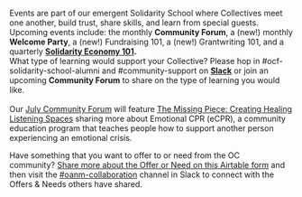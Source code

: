 Events are part of our emergent Solidarity School where Collectives meet one another, build trust, share skills, and learn from special guests. Upcoming events include: the monthly **Community Forum**, a (new!) monthly **Welcome Party**, a (new!) Fundraising 101, a (new!) Grantwriting 101, and a quarterly **[Solidarity Economy 101](https://opencollective-dot-yamm-track.appspot.com/2PjFKoPgEiFgvMEN82iF7pqq2_lqMRatpRj4WkXNHMRZgCMoggQFbwMPLgyeBivuOO6m9_I79WE-ArBtDno8lpnjK5ic3FCTh86OjknFrLee0OtGvjqO2br8WzyRBw00iryv6BV8QxNYuPNPgLx5yTzJyrwtlBnFzpoaPawZfEIov7wwrVrr6g-e0KcZ3XkpPG5BtY5g46TOJ7u4mRJJzH0KlkrxX2drM9QSKM946J3mIEXQy2X1gYBDYi6SIC8ASFsk4DzbcMm2qZXg7U_WnG9YI).** \
What type of learning would support your Collective? Please hop in #ocf-solidarity-school-alumni and #community-support on **[Slack](http://slack.opencollective.com/)** or join an upcoming **Community Forum** to share on the type of learning you would like.\
\
Our [July Community Forum](https://opencollective-dot-yamm-track.appspot.com/2kP1vs_FWfUUy7ce5-nr6uCJrDmKqtn8f6KUMzqEMDt5JCMoggQHcG_Qon6Y8SwLPcBbAERd1kID1FXCPLcVegpNshNeA30b39yUaZqLPPsHPicmeN3VZgIYLjh1J0HMw6BnLoC2B-wSmG14hjMOvXmQcRZNLyf5rQslw450xR3ojAjfPN9I5V4slBonZWN_Lo4NMpB3DXYfc3qKK2HYGmTBD7grmnRgyOQbwsz_8OFPSJyf9JsGIwfkr8OPFukRcyNC88fx_tars) will feature [The Missing Piece: Creating Healing Listening Spaces](https://opencollective-dot-yamm-track.appspot.com/2694iZav92d9A7-KStnv2k7WIrfjUpGzGj-030OPocx5NCMoggQE8NUIK3rKO4vvg_uca_tRT43D_jvoRxNOVUwAWd807RGe1niZDEnfoHmg_F5OWFQsOY6Q8YDJP09Kuvd5HQ-yD7XWi00FKlUqLxHwBTGQIxGxg9jCGmas_tPcQUp-H2LeAapW1jqNiXBm7) sharing more about Emotional CPR (eCPR), a community education program that teaches people how to support another person experiencing an emotional crisis.

Have something that you want to offer to or need from the OC community? [Share more about the Offer or Need on this Airtable form](https://opencollective-dot-yamm-track.appspot.com/2SMdC2CqrMDqwbi88XNBvUTP-mOzNNQKpzF4HR854-XVRCMoggQEe35rNzaCVoB1aAu_jC-m5mYT9MUanTsn8rfYoQmxtI0YTgUi8d7v_Dbyna83nTFPfdzSjOJfdvRQUMntliUYET1QvPBk6ziy7Iw7faLUtUsIxjy8CQSyJeCoSMMSjCCcdA7D5Au6gL_t4TcL6aA) and then visit the [\#oanm-collaboration](https://opencollective-dot-yamm-track.appspot.com/2sxsxQ7G5pOzgPGvF2CRKKk8fMOdTVEwJEvXQ8MLtWy9VCMoggQF_W34ThUTt1eVVFokYcgnMKrHyq9gtcp12V_iBrORqDeJ-U8KsWmaDQpZNOK01-cHyG8xKjzL7MCuAhoi-x8nfT_4K0lzpRrE6O10k_XgCt2soSZedZTW0_7wf_mcdR7hzeH1I0TWVKv_6opFqMS2r6bKbXqJn6WZB) ​channel in Slack to connect with the Offers & Needs others have shared.
